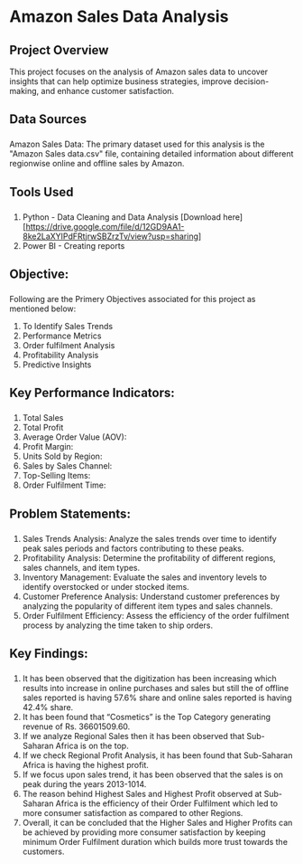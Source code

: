 # Amazon Sales Data Analysis
## Project Overview
This project focuses on the analysis of Amazon sales data to uncover insights that can help optimize business strategies, improve decision-making, and enhance customer satisfaction.

## Data Sources
###
Amazon Sales Data: The primary dataset used for this analysis is the "Amazon Sales data.csv" file, containing detailed information about different regionwise online and offline sales by Amazon.

## Tools Used

### 
1. Python - Data Cleaning and Data Analysis [Download here][https://drive.google.com/file/d/12GD9AA1-8ke2LaXYIPdFRtjrwSBZrzTv/view?usp=sharing]
2. Power BI - Creating reports 

## Objective:
### 
Following are the Primery Objectives associated for this project as mentioned below:

1. To Identify Sales Trends
2. Performance Metrics
3. Order fulfilment Analysis
4. Profitability Analysis
5. Predictive Insights

## Key Performance Indicators:
###
1. Total Sales
2. Total Profit
3. Average Order Value (AOV): 
4. Profit Margin:
5. Units Sold by Region:
6. Sales by Sales Channel: 
7. Top-Selling Items:
8. Order Fulfilment Time:

## Problem Statements:
###
1. Sales Trends Analysis: Analyze the sales trends over time to identify peak sales periods and factors contributing to these peaks.
2. Profitability Analysis: Determine the profitability of different regions, sales channels, and item types.
3. Inventory Management: Evaluate the sales and inventory levels to identify overstocked or under stocked items.
4. Customer Preference Analysis: Understand customer preferences by analyzing the popularity of different item types and sales channels.
5. Order Fulfilment Efficiency: Assess the efficiency of the order fulfilment process by analyzing the time taken to ship orders.

## Key Findings:
###
1. It has been observed that the digitization has been increasing which results into increase in online purchases and sales but still the of offline sales reported is having 57.6% share and online sales reported is having 42.4% share.
2. It has been found that “Cosmetics” is the Top Category generating revenue of Rs. 36601509.60.
3. If we analyze Regional Sales then it has been observed that Sub-Saharan Africa is on the top.
4. If we check Regional Profit Analysis, it has been found that Sub-Saharan Africa is having the highest profit.
5. If we focus upon sales trend, it has been observed that the sales is on peak during the years 2013-1014.
6. The reason behind Highest Sales and Highest Profit observed at Sub-Saharan Africa is the efficiency of their Order Fulfilment which led to more consumer satisfaction as compared to other Regions. 
7. Overall, it can be concluded that the Higher Sales and Higher Profits can be achieved by providing more consumer satisfaction by keeping minimum Order Fulfilment duration which builds more trust towards the customers.
